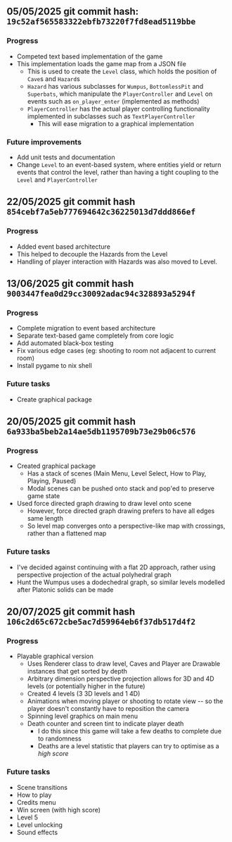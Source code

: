 ## 05/05/2025 git commit hash: `19c52af565583322ebfb73220f7fd8ead5119bbe`
### Progress
- Competed text based implementation of the game
- This implementation loads the game map from a JSON file
  - This is used to create the `Level` class, which holds the position of `Cave`s and `Hazard`s
  - `Hazard` has various subclasses for `Wumpus`, `BottomlessPit` and `Superbats`, which manipulate the `PlayerController` and `Level` on events such as `on_player_enter` (implemented as methods)
  - `PlayerController` has the actual player controlling functionality implemented in subclasses such as `TextPlayerController`
    - This will ease migration to a graphical implementation
### Future improvements
- Add unit tests and documentation
- Change `Level` to an event-based system, where entities yield or return events that control the level, rather than having a tight coupling to the `Level` and `PlayerController`

## 22/05/2025 git commit hash `854cebf7a5eb777694642c36225013d7ddd866ef`
### Progress
- Added event based architecture
- This helped to decouple the Hazards from the Level
- Handling of player interaction with Hazards was also moved to Level.

## 13/06/2025 git commit hash `9003447fea0d29cc30092adac94c328893a5294f`
### Progress
- Complete migration to event based architecture
- Separate text-based game completely from core logic
- Add automated black-box testing
- Fix various edge cases (eg: shooting to room not adjacent to current room)
- Install pygame to nix shell
### Future tasks
- Create graphical package

## 20/05/2025 git commit hash `6a933ba5beb2a14ae5db1195709b73e29b06c576`
### Progress
- Created graphical package
  - Has a stack of scenes (Main Menu, Level Select, How to Play, Playing, Paused)
  - Modal scenes can be pushed onto stack and pop'ed to preserve game state
- Used force directed graph drawing to draw level onto scene
  - However, force directed graph drawing prefers to have all edges same length
  - So level map converges onto a perspective-like map with crossings, rather than a flattened map
### Future tasks
- I've decided against continuing with a flat 2D approach, rather using perspective projection of the actual polyhedral graph
- Hunt the Wumpus uses a dodechedral graph, so similar levels modelled after Platonic solids can be made

## 20/07/2025 git commit hash `106c2d65c672cbe5ac7d59964eb6f37db517d4f2`
### Progress
- Playable graphical version
  - Uses Renderer class to draw level, Caves and Player are Drawable instances that get sorted by depth
  - Arbitrary dimension perspective projection allows for 3D and 4D levels (or potentially higher in the future)
  - Created 4 levels (3 3D levels and 1 4D)
  - Animations when moving player or shooting to rotate view -- so the player doesn't constantly have to
  reposition the camera
  - Spinning level graphics on main menu
  - Death counter and screen tint to indicate player death
    - I do this since this game will take a few deaths to complete due to randomness
    - Deaths are a level statistic that players can try to optimise as a *high score*
### Future tasks
- Scene transitions
- How to play
- Credits menu
- Win screen (with high score)
- Level 5
- Level unlocking
- Sound effects
